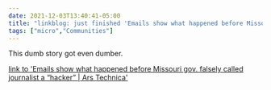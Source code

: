 ```yaml
---
date: 2021-12-03T13:40:41-05:00
title: "linkblog: just finished 'Emails show what happened before Missouri gov. falsely called journalist a “hacker” | Ars Technica'"
tags: ["micro","Communities"]
---
```

This dumb story got even dumber.
 
[link to 'Emails show what happened before Missouri gov. falsely called journalist a “hacker” | Ars Technica'](https://arstechnica.com/tech-policy/2021/12/missouri-planned-to-thank-security-journalist-before-governor-called-him-a-hacker/)
